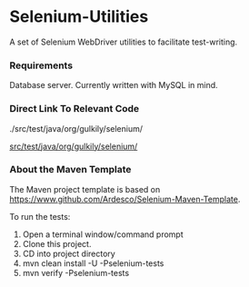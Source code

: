 Selenium-Utilities
==================

A set of Selenium WebDriver utilities to facilitate test-writing.

### Requirements

Database server. Currently written with MySQL in mind.

### Direct Link To Relevant Code

./src/test/java/org/gulkily/selenium/

[src/test/java/org/gulkily/selenium/](./src/test/java/org/gulkily/selenium/)

### About the Maven Template

The Maven project template is based on https://www.github.com/Ardesco/Selenium-Maven-Template.

To run the tests:

1. Open a terminal window/command prompt
2. Clone this project.
3. CD into project directory
4. mvn clean install -U -Pselenium-tests
5. mvn verify -Pselenium-tests

